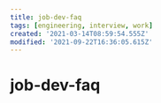 ```yaml
---
title: job-dev-faq
tags: [engineering, interview, work]
created: '2021-03-14T08:59:54.555Z'
modified: '2021-09-22T16:36:05.615Z'
---
```


# job-dev-faq


